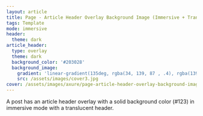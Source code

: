 ```yaml
---
layout: article
title: Page - Article Header Overlay Background Image (Immersive + Translucent Header)
tags: Template
mode: immersive
header:
  theme: dark
article_header:
  type: overlay
  theme: dark
  background_color: '#203028'
  background_image:
    gradient: 'linear-gradient(135deg, rgba(34, 139, 87 , .4), rgba(139, 34, 139, .4))'
    src: /assets/images/cover3.jpg
cover: /assets/images/axure/page-article-header-overlay-background-image-immersive-translucent-header.jpg
---
```


A post has an article header overlay with a solid background color (#123) in immersive mode with a translucent header.